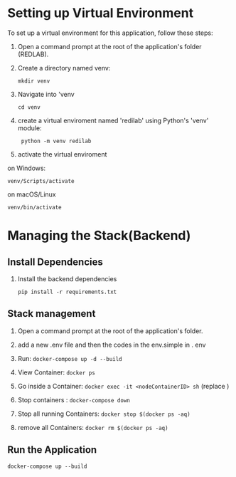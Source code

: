 

# Setting up Virtual Environment
To set up a virtual environment for this application, follow these steps:

1. Open a command prompt at the root of the application's folder (REDLAB).
2. Create a directory named venv:

    `mkdir venv`

3. Navigate into 'venv

    `cd venv`

4. create a virtual enviroment named 'redilab' using Python's 'venv' module: 

    ` python -m venv redilab`

5. activate the virtual enviroment 

on Windows:

`venv/Scripts/activate`

on macOS/Linux

`venv/bin/activate`

# Managing the Stack(Backend)
## Install Dependencies

1. Install the backend dependencies

    `pip install -r requirements.txt`


## Stack management

1. Open a command prompt at the root of the application's folder.

2. add a new .env file and then the codes in the env.simple in . env
3. Run: `docker-compose up -d --build`
3. View Container: `docker ps`

4. Go inside a Container: `docker exec -it <nodeContainerID> sh` (replace <nodeContainerID>)
5. Stop containers : `docker-compose down`
6. Stop all running Containers: `docker stop $(docker ps -aq)`
7. remove all Containers: `docker rm $(docker ps -aq)`

## Run the Application

    docker-compose up --build

